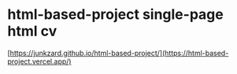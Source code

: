 # html-based-project single-page html cv
[https://junkzard.github.io/html-based-project/](https://html-based-project.vercel.app/)
